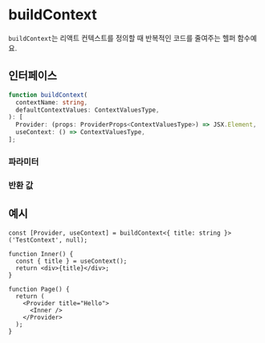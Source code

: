 # buildContext

`buildContext`는 리액트 컨텍스트를 정의할 때 반복적인 코드를 줄여주는 헬퍼 함수예요.

## 인터페이스
```ts
function buildContext(
  contextName: string,
  defaultContextValues: ContextValuesType,
): [
  Provider: (props: ProviderProps<ContextValuesType>) => JSX.Element,
  useContext: () => ContextValuesType,
];

```

### 파라미터

<Interface
  required
  name="contextName"
  type="string"
  description="컨텍스트의 이름이에요."
/>

<Interface
  name="defaultContextValues"
  type="ContextValuesType"
  description="컨텍스트에 전달될 기본 값들이에요."
/>

### 반환 값

<Interface
  name=""
  type="[Provider: (props: ProviderProps<ContextValuesType>) => JSX.Element, useContext: () => ContextValuesType]"
  description="다음 형식의 튜플이에요:"
  :nested="[
    {
      name: 'Provider',
      type: '(props: ProviderProps<ContextValuesType>) => JSX.Element',
      description: '컨텍스트를 제공하는 컴포넌트예요.',
    },
    {
      name: 'useContext',
      type: '() => ContextValuesType',
      description: '컨텍스트를 사용하는 훅이에요.',
    },
  ]"
/>


## 예시

```tsx
const [Provider, useContext] = buildContext<{ title: string }>('TestContext', null);

function Inner() {
  const { title } = useContext();
  return <div>{title}</div>;
}

function Page() {
  return (
    <Provider title="Hello">
      <Inner />
    </Provider>
  );
}
```
  
